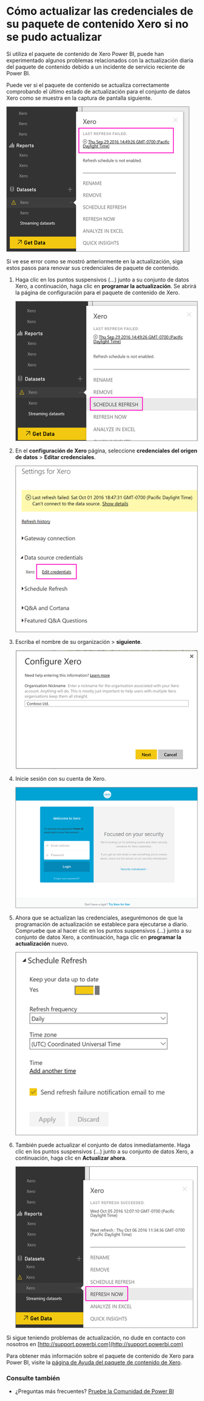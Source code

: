 <properties 
   pageTitle="Cómo actualizar las credenciales de su paquete de contenido Xero"
   description="Si utiliza el paquete de contenido de Xero Power BI, puede han experimentado un problema con la actualización diaria del paquete de contenido debido a un incidente de servicio reciente de Power BI."
   services="powerbi" 
   documentationCenter="" 
   authors="joeshoukry" 
   manager="erikre" 
   backup="maggiesMSFT"
   editor=""
   tags=""
   qualityFocus="no"
   qualityDate=""/>
 
<tags
   ms.service="powerbi"
   ms.devlang="NA"
   ms.topic="article"
   ms.tgt_pltfrm="NA"
   ms.workload="powerbi"
   ms.date="10/07/2016"
   ms.author="yshoukry"/>

# Cómo actualizar las credenciales de su paquete de contenido Xero si no se pudo actualizar

Si utiliza el paquete de contenido de Xero Power BI, puede han experimentado algunos problemas relacionados con la actualización diaria del paquete de contenido debido a un incidente de servicio reciente de Power BI.

Puede ver si el paquete de contenido se actualiza correctamente comprobando el último estado de actualización para el conjunto de datos Xero como se muestra en la captura de pantalla siguiente.

![](media/powerbi-service-refresh-xero-content-pack-credentials/powerbi-xero-refresh-failed.png)

Si ve ese error como se mostró anteriormente en la actualización, siga estos pasos para renovar sus credenciales de paquete de contenido.

1. Haga clic en los puntos suspensivos (...) junto a su conjunto de datos Xero, a continuación, haga clic en **programar la actualización**. Se abrirá la página de configuración para el paquete de contenido de Xero.

    ![](media/powerbi-service-refresh-xero-content-pack-credentials/powerbi-xero-schedule-refresh.png)
 
2. En el **configuración de Xero** página, seleccione **credenciales del origen de datos** > **Editar credenciales**.

    ![](media/powerbi-service-refresh-xero-content-pack-credentials/powerbi-xero-settings-page.png)

3. Escriba el nombre de su organización > **siguiente**.

    ![](media/powerbi-service-refresh-xero-content-pack-credentials/powerbi-xero-configure.png)

4. Inicie sesión con su cuenta de Xero.

    ![](media/powerbi-service-refresh-xero-content-pack-credentials/powerbi-xero-welcome.png)

4. Ahora que se actualizan las credenciales, asegurémonos de que la programación de actualización se establece para ejecutarse a diario. Compruebe que al hacer clic en los puntos suspensivos (...) junto a su conjunto de datos Xero, a continuación, haga clic en **programar la actualización** nuevo.

    ![](media/powerbi-service-refresh-xero-content-pack-credentials/powerbi-xero-refresh-schedule.png)

5. También puede actualizar el conjunto de datos inmediatamente. Haga clic en los puntos suspensivos (...) junto a su conjunto de datos Xero, a continuación, haga clic en **Actualizar ahora**.

    ![](media/powerbi-service-refresh-xero-content-pack-credentials/powerbi-xero-refresh-now.png)

Si sigue teniendo problemas de actualización, no dude en contacto con nosotros en [http://support.powerbi.com](http://support.powerbi.com) 

Para obtener más información sobre el paquete de contenido de Xero para Power BI, visite la [página de Ayuda del paquete de contenido de Xero](powerbi-content-pack-xero.md).


### Consulte también  

-  ¿Preguntas más frecuentes? [Pruebe la Comunidad de Power BI](http://community.powerbi.com/)
